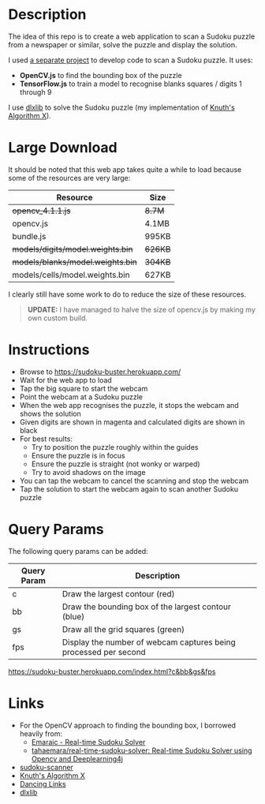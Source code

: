 # Description

The idea of this repo is to create a web application to scan a Sudoku puzzle
from a newspaper or similar, solve the puzzle and display the solution.

I used [a separate project](https://github.com/taylorjg/sudoku-scanner) to
develop code to scan a Sudoku puzzle. It uses:

* **OpenCV.js** to find the bounding box of the puzzle
* **TensorFlow.js** to train a model to recognise blanks squares / digits 1 through 9

I use [dlxlib](https://www.npmjs.com/package/dlxlib) to solve the Sudoku puzzle
(my implementation of [Knuth's Algorithm X](https://en.wikipedia.org/wiki/Knuth%27s_Algorithm_X)).

# Large Download

It should be noted that this web app takes quite a while to load because
some of the resources are very large:

| Resource | Size |
| -------- | ---- |
| ~~opencv_4.1.1.js~~ | ~~8.7M~~ |
| opencv.js | 4.1MB |
| bundle.js | 995KB |
| ~~models/digits/model.weights.bin~~ | ~~626KB~~ |
| ~~models/blanks/model.weights.bin~~ | ~~304KB~~ |
| models/cells/model.weights.bin | 627KB |

I clearly still have some work to do to reduce the size of these resources.

> **UPDATE:** I have managed to halve the size of opencv.js by making my own custom build.

# Instructions

* Browse to https://sudoku-buster.herokuapp.com/
* Wait for the web app to load
* Tap the big square to start the webcam
* Point the webcam at a Sudoku puzzle
* When the web app recognises the puzzle, it stops the webcam and shows the solution
* Given digits are shown in magenta and calculated digits are shown in black
* For best results:
  * Try to position the puzzle roughly within the guides
  * Ensure the puzzle is in focus
  * Ensure the puzzle is straight (not wonky or warped)
  * Try to avoid shadows on the image
* You can tap the webcam to cancel the scanning and stop the webcam
* Tap the solution to start the webcam again to scan another Sudoku puzzle

# Query Params

The following query params can be added:

| Query Param | Description |
| ----------- | ----------- |
| c           | Draw the largest contour (red) |
| bb          | Draw the bounding box of the largest contour (blue) |
| gs          | Draw all the grid squares (green) |
| fps         | Display the number of webcam captures being processed per second |

https://sudoku-buster.herokuapp.com/index.html?c&bb&gs&fps

# Links

* For the OpenCV approach to finding the bounding box, I borrowed heavily from:
  * [Emaraic - Real-time Sudoku Solver](http://emaraic.com/blog/realtime-sudoku-solver)
  * [tahaemara/real-time-sudoku-solver: Real-time Sudoku Solver using Opencv and Deeplearning4j](https://github.com/tahaemara/real-time-sudoku-solver)
* [sudoku-scanner](https://github.com/taylorjg/sudoku-scanner)
* [Knuth's Algorithm X](https://en.wikipedia.org/wiki/Knuth%27s_Algorithm_X)
* [Dancing Links](https://en.wikipedia.org/wiki/Dancing_Links)
* [dlxlib](https://www.npmjs.com/package/dlxlib)
